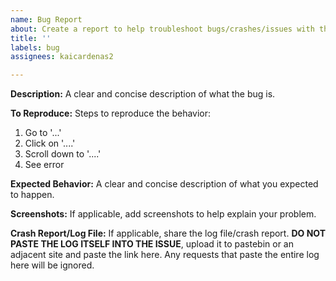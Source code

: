 ```yaml
---
name: Bug Report
about: Create a report to help troubleshoot bugs/crashes/issues with the modpack
title: ''
labels: bug
assignees: kaicardenas2

---
```


**Description:**
A clear and concise description of what the bug is.

**To Reproduce:**
Steps to reproduce the behavior:
1. Go to '...'
2. Click on '....'
3. Scroll down to '....'
4. See error

**Expected Behavior:**
A clear and concise description of what you expected to happen.

**Screenshots:**
If applicable, add screenshots to help explain your problem.

**Crash Report/Log File:**
If applicable, share the log file/crash report. **DO NOT PASTE THE LOG ITSELF INTO THE ISSUE**, upload it to pastebin or an adjacent site and paste the link here. Any requests that paste the entire log here will be ignored.
